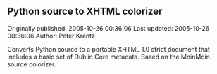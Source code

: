 ## Python source to XHTML colorizer 
Originally published: 2005-10-26 00:36:06 
Last updated: 2005-10-26 00:36:06 
Author: Peter Krantz 
 
Converts Python source to a portable XHTML 1.0 strict document that includes a basic set of Dublin Core metadata. Based on the MoinMoin source colorizer.